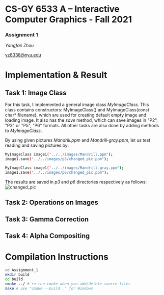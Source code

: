 # CS-GY 6533 A – Interactive Computer Graphics - Fall 2021

### Assignment 1

*Yangfan Zhou*

<yz8338@nyu.edu>

# Implementation & Result

## Task 1: Image Class

For this task, I implemented a general image class *MyImageClass*. This class contains constructors: MyImageClass() and MyImageClass(const char* filename), which are used for creating default empty image and loading image. It also has the *save* method, which can save images in "P2", "P3" or "P5", "P6" formats. All other tasks are also done by adding methods to *MyImageClass*.

By using given pictures *Mandrill.ppm* and *Mandrill-gray.ppm*, let us test reading and saving pictures by:
```bash
MyImageClass image1("../../images/Mandrill.ppm");
image1.save("../../images/p3/changed_pic.ppm");

MyImageClass image1("../../images/Mandrill-gray.ppm");
image1.save("../../images/p6/changed_pic.ppm");
```
The results are saved in *p3* and *p6* directories respectively as follows:
![changed_pic](Assignment_1/images/p3/changed_pic.ppm)


## Task 2: Operations on Images

## Task 3: Gamma Correction

## Task 4: Alpha Compositing




# Compilation Instructions

```bash
cd Assignment_1
mkdir build
cd build
cmake ../ # re-run cmake when you add/delete source files
make # use "cmake --build ." for Windows
```


